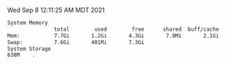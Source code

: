 Wed Sep  8 12:11:25 AM MDT 2021
```bash
System Memory
               total        used        free      shared  buff/cache   available
Mem:           7.7Gi       1.2Gi       4.3Gi       7.0Mi       2.1Gi       6.1Gi
Swap:          7.6Gi       401Mi       7.3Gi
System Storage
638M	.
```

